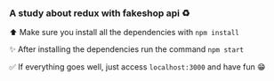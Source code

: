 ### A study about redux with fakeshop api ♻️

⬆️ Make sure you install all the dependencies with `npm install`



✨ After installing the dependencies run the command `npm start`



✅ If everything goes well, just access `localhost:3000` and have fun 😁️
